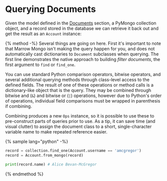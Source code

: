 # Querying Documents

Given the model defined in the [Documents](documents.md) section, a PyMongo collection object, and a record stored in the database we can retrieve it back out and get the result as an ``Account`` instance:

{% method -%}
Several things are going on here. First it's important to note that Marrow Mongo isn't making the query happen for you, and does not automatically cast dictionaries to `Document` subclasses when querying. The first line demonstrates the native approach to building *filter documents*, the first argument to `find` or `find_one`.

You can use standard Python comparison operators, bitwise operators, and several additional querying methods through class-level access to the defined fields. The result of one of these operations or method calls is a dictionary-like object that is the query. They may be combined through bitwise and (`&`) and bitwise or (`|`) operations, however due to Python's order of operations, individual field comparisons must be wrapped in parenthesis if combining.

Combining produces a new `Ops` instance, so it is possible to use these to pre-construct parts of queries prior to use. As a tip, it can save time (and visual clutter) to assign the document class to a short, single-character variable name to make repeated reference easier.

{% sample lang="python" -%}
```python
record = collection.find_one(Account.username == 'amcgregor')
record = Account.from_mongo(record)

print(record.name) # Alice Bevan-McGregor
```
{% endmethod %}
